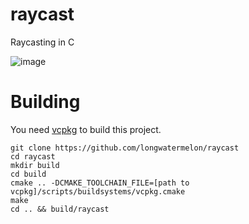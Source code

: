 # raycast
Raycasting in C

![image](https://user-images.githubusercontent.com/73869536/134788635-85a2cfbd-834e-469c-b026-07b0ab8f0cd0.png)

# Building

You need [vcpkg](https://github.com/microsoft/vcpkg) to build this project.

```
git clone https://github.com/longwatermelon/raycast
cd raycast
mkdir build
cd build
cmake .. -DCMAKE_TOOLCHAIN_FILE=[path to vcpkg]/scripts/buildsystems/vcpkg.cmake
make
cd .. && build/raycast
```

